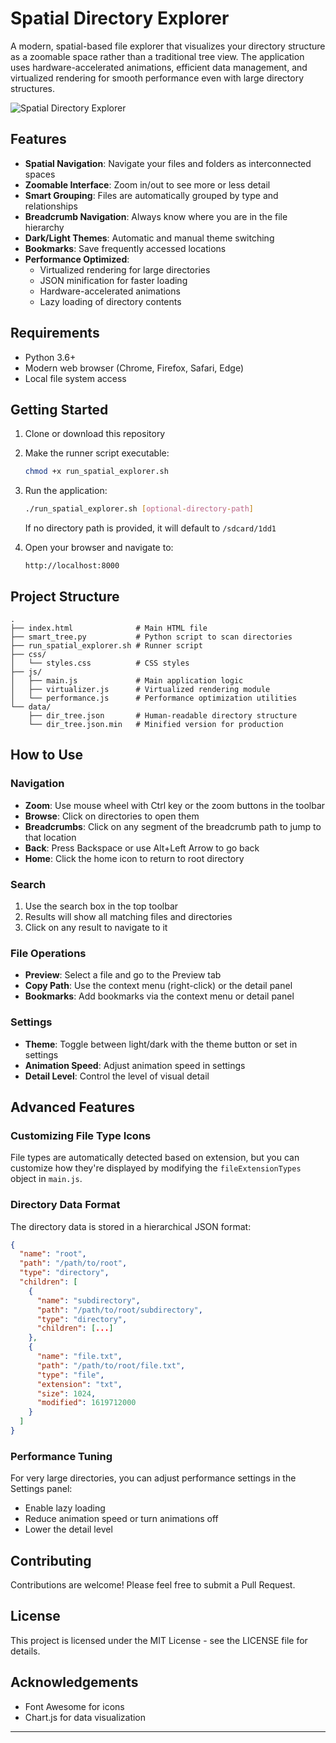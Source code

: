 # Spatial Directory Explorer

A modern, spatial-based file explorer that visualizes your directory structure as a zoomable space rather than a traditional tree view. The application uses hardware-accelerated animations, efficient data management, and virtualized rendering for smooth performance even with large directory structures.

![Spatial Directory Explorer](https://example.com/preview.jpg)

## Features

- **Spatial Navigation**: Navigate your files and folders as interconnected spaces
- **Zoomable Interface**: Zoom in/out to see more or less detail
- **Smart Grouping**: Files are automatically grouped by type and relationships
- **Breadcrumb Navigation**: Always know where you are in the file hierarchy
- **Dark/Light Themes**: Automatic and manual theme switching
- **Bookmarks**: Save frequently accessed locations
- **Performance Optimized**: 
  - Virtualized rendering for large directories
  - JSON minification for faster loading
  - Hardware-accelerated animations
  - Lazy loading of directory contents

## Requirements

- Python 3.6+
- Modern web browser (Chrome, Firefox, Safari, Edge)
- Local file system access

## Getting Started

1. Clone or download this repository
2. Make the runner script executable:
   ```bash
   chmod +x run_spatial_explorer.sh
   ```
3. Run the application:
   ```bash
   ./run_spatial_explorer.sh [optional-directory-path]
   ```
   If no directory path is provided, it will default to `/sdcard/1dd1`

4. Open your browser and navigate to:
   ```
   http://localhost:8000
   ```

## Project Structure

```
.
├── index.html              # Main HTML file
├── smart_tree.py           # Python script to scan directories
├── run_spatial_explorer.sh # Runner script
├── css/
│   └── styles.css          # CSS styles
├── js/
│   ├── main.js             # Main application logic
│   ├── virtualizer.js      # Virtualized rendering module
│   └── performance.js      # Performance optimization utilities
└── data/
    ├── dir_tree.json       # Human-readable directory structure
    └── dir_tree.json.min   # Minified version for production
```

## How to Use

### Navigation

- **Zoom**: Use mouse wheel with Ctrl key or the zoom buttons in the toolbar
- **Browse**: Click on directories to open them
- **Breadcrumbs**: Click on any segment of the breadcrumb path to jump to that location
- **Back**: Press Backspace or use Alt+Left Arrow to go back
- **Home**: Click the home icon to return to root directory

### Search

1. Use the search box in the top toolbar
2. Results will show all matching files and directories
3. Click on any result to navigate to it

### File Operations

- **Preview**: Select a file and go to the Preview tab
- **Copy Path**: Use the context menu (right-click) or the detail panel
- **Bookmarks**: Add bookmarks via the context menu or detail panel

### Settings

- **Theme**: Toggle between light/dark with the theme button or set in settings
- **Animation Speed**: Adjust animation speed in settings
- **Detail Level**: Control the level of visual detail

## Advanced Features

### Customizing File Type Icons

File types are automatically detected based on extension, but you can customize how they're displayed by modifying the `fileExtensionTypes` object in `main.js`.

### Directory Data Format

The directory data is stored in a hierarchical JSON format:

```json
{
  "name": "root",
  "path": "/path/to/root",
  "type": "directory",
  "children": [
    {
      "name": "subdirectory",
      "path": "/path/to/root/subdirectory",
      "type": "directory",
      "children": [...]
    },
    {
      "name": "file.txt",
      "path": "/path/to/root/file.txt",
      "type": "file",
      "extension": "txt",
      "size": 1024,
      "modified": 1619712000
    }
  ]
}
```

### Performance Tuning

For very large directories, you can adjust performance settings in the Settings panel:

- Enable lazy loading
- Reduce animation speed or turn animations off
- Lower the detail level

## Contributing

Contributions are welcome! Please feel free to submit a Pull Request.

## License

This project is licensed under the MIT License - see the LICENSE file for details.

## Acknowledgements

- Font Awesome for icons
- Chart.js for data visualization

---
